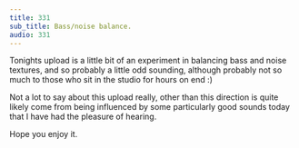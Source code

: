```yaml
---
title: 331
sub_title: Bass/noise balance.
audio: 331
---
```


Tonights upload is a little bit of an experiment in balancing bass and noise textures, and so probably a little odd sounding, although probably not so much to those who sit in the studio for hours on end :)

Not a lot to say about this upload really, other than this direction is quite likely come from being influenced by some particularly good sounds today that I have had the pleasure of hearing.

Hope you enjoy it.